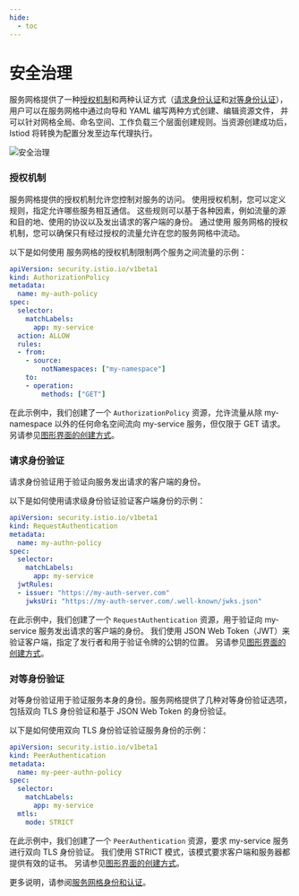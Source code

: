```yaml
---
hide:
  - toc
---
```


# 安全治理

服务网格提供了一种[授权机制](./authorize.md)和两种认证方式（[请求身份认证](./request.md)和[对等身份认证](./peer.md)），
用户可以在服务网格中通过向导和 YAML 编写两种方式创建、编辑资源文件，
并可以针对网格全局、命名空间、工作负载三个层面创建规则。当资源创建成功后，Istiod 将转换为配置分发至边车代理执行。

![安全治理](https://docs.daocloud.io/daocloud-docs-images/docs/mspider/images/security.png)

### 授权机制

服务网格提供的授权机制允许您控制对服务的访问。
使用授权机制，您可以定义规则，指定允许哪些服务相互通信。
这些规则可以基于各种因素，例如流量的源和目的地、使用的协议以及发出请求的客户端的身份。
通过使用 服务网格的授权机制，您可以确保只有经过授权的流量允许在您的服务网格中流动。

以下是如何使用 服务网格的授权机制限制两个服务之间流量的示例：

```yaml
apiVersion: security.istio.io/v1beta1
kind: AuthorizationPolicy
metadata:
  name: my-auth-policy
spec:
  selector:
    matchLabels:
      app: my-service
  action: ALLOW
  rules:
  - from:
    - source:
        notNamespaces: ["my-namespace"]
    to:
    - operation:
        methods: ["GET"]
```

在此示例中，我们创建了一个 `AuthorizationPolicy` 资源，允许流量从除 my-namespace 以外的任何命名空间流向 my-service 服务，但仅限于 GET 请求。
另请参见[图形界面的创建方式](./authorize.md)。

### 请求身份验证

请求身份验证用于验证向服务发出请求的客户端的身份。

以下是如何使用请求级身份验证验证客户端身份的示例：

```yaml
apiVersion: security.istio.io/v1beta1
kind: RequestAuthentication
metadata:
  name: my-authn-policy
spec:
  selector:
    matchLabels:
      app: my-service
  jwtRules:
  - issuer: "https://my-auth-server.com"
    jwksUri: "https://my-auth-server.com/.well-known/jwks.json"
```

在此示例中，我们创建了一个 `RequestAuthentication` 资源，用于验证向 my-service 服务发出请求的客户端的身份。
我们使用 JSON Web Token（JWT）来验证客户端，指定了发行者和用于验证令牌的公钥的位置。
另请参见[图形界面的创建方式](./request.md)。

### 对等身份验证

对等身份验证用于验证服务本身的身份。服务网格提供了几种对等身份验证选项，包括双向 TLS 身份验证和基于 JSON Web Token 的身份验证。

以下是如何使用双向 TLS 身份验证验证服务身份的示例：

```yaml
apiVersion: security.istio.io/v1beta1
kind: PeerAuthentication
metadata:
  name: my-peer-authn-policy
spec:
  selector:
    matchLabels:
      app: my-service
  mtls:
    mode: STRICT
```

在此示例中，我们创建了一个 `PeerAuthentication` 资源，要求 my-service 服务进行双向 TLS 身份验证。
我们使用 STRICT 模式，该模式要求客户端和服务器都提供有效的证书。
另请参见[图形界面的创建方式](./peer.md)。

更多说明，请参阅[服务网格身份和认证](./mtls.md)。
